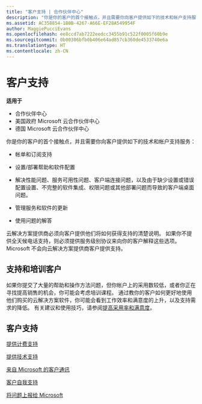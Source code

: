 ```yaml
---
title: "客户支持 | 合作伙伴中心"
description: "你是你的客户的首个接触点，并且需要你向客户提供如下的技术和帐户支持服务：计费和订阅支持、预配/部署帮助以及软件配置。解决性能问题、服务可用性问题、客户端连接问题，以及由于缺少设置或错误配置设置、不完整的软件集成、权限问题或其他部署问题而导致的客户端桌面问题。管理服务和软件的更新。回答有关使用情况的问题。云解决方案提供商必须向客户清楚说明他们将如何接受支持。 如果你不提供全天候电话支持，则必须提供服务级别协议来向你的客户解释这些选项。 Microsoft 不会向云解决方案提供商客户提供支持。"
ms.assetid: AC358854-1B0B-4267-A66E-EF28A549954F
author: MaggiePucciEvans
ms.openlocfilehash: ee8ccd7ab7222eedcc3455b91c522f0005f60b9e
ms.sourcegitcommit: 0b00306bfb0b406e64ad857cb360de4533740e6a
ms.translationtype: HT
ms.contentlocale: zh-CN
---
```

# <a name="customer-support"></a>客户支持

**适用于**

-  合作伙伴中心
-  美国政府 Microsoft 云合作伙伴中心
-  德国 Microsoft 云合作伙伴中心

你是你的客户的首个接触点，并且需要你向客户提供如下的技术和帐户支持服务：

-   帐单和订阅支持

-   设置/部署帮助和软件配置

-   解决性能问题、服务可用性问题、客户端连接问题，以及由于缺少设置或错误配置设置、不完整的软件集成、权限问题或其他部署问题而导致的客户端桌面问题。

-   管理服务和软件的更新

-   使用问题的解答

云解决方案提供商必须向客户提供他们将如何获得支持的清楚说明。 如果你不提供全天候电话支持，则必须提供服务级别协议来向你的客户解释这些选项。 Microsoft 不会向云解决方案提供商客户提供支持。

## <a href="" id="supportingtrainingcustomers"></a>支持和培训客户


如果你提交了大量的帮助和操作方法问题，但你帐户上的采用数较低，或者你正在寻找提高销售的机会，你可能会考虑培训课程。 通过教你的客户如何更好地使用他们购买的云解决方案软件，你可能会看到工作效率和满意度的上升，以及支持需求的降低。 有关建议和使用技巧，请参阅[提高采用率和满意度](increasing-adoption-and-satisfaction.md)。

## <a name="customer-support"></a>客户支持


[提供计费支持](provide-billing-support.md)

[提供技术支持](provide-technical-support.md)

[来自 Microsoft 的客户通讯](customer-communication-from-microsoft.md)

[客户自我支持](customer-self-support.md)

[将问题上报给 Microsoft](escalate-problems-to-microsoft.md)

 

 



